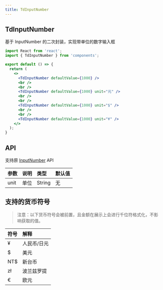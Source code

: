 ```yaml
---
title: TdInputNumber
---
```


## TdInputNumber

基于 InputNumber 的二次封装，实现带单位的数字输入框

```jsx
import React from 'react';
import { TdInputNumber } from 'components';

export default () => {
  return (
    <>
      <TdInputNumber defaultValue={1000} />
      <br />
      <br />
      <TdInputNumber defaultValue={1000} unit="元" />
      <br />
      <br />
      <TdInputNumber defaultValue={1000} unit="$" />
      <br />
      <br />
      <TdInputNumber defaultValue={1000} unit="¥" />
    </>
  );
}
```

## API

支持原 [InputNumber](https://ant-design.gitee.io/components/input-number-cn/) API

|参数|说明|类型|默认值|
|:--|:--|:--|:--|
|unit|单位|String|无|

## 支持的货币符号

> 注意：以下货币符号会被前置，且金额在展示上会进行千位符格式化，不影响获取的值。

|符号|解释|
|:--|:--|
|¥|人民币/日元|
|$|美元|
|NT$|新台币|
|zł|波兰兹罗提|
|€|欧元|
